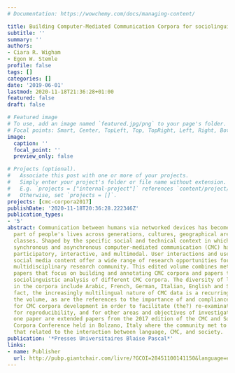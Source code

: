 ```yaml
---
# Documentation: https://wowchemy.com/docs/managing-content/

title: Building Computer-Mediated Communication Corpora for sociolinguistic Analysis
subtitle: ''
summary: ''
authors:
- Ciara R. Wigham
- Egon W. Stemle
profile: false
tags: []
categories: []
date: '2019-06-01'
lastmod: 2020-11-18T21:36:28+01:00
featured: false
draft: false

# Featured image
# To use, add an image named `featured.jpg/png` to your page's folder.
# Focal points: Smart, Center, TopLeft, Top, TopRight, Left, Right, BottomLeft, Bottom, BottomRight.
image:
  caption: ''
  focal_point: ''
  preview_only: false

# Projects (optional).
#   Associate this post with one or more of your projects.
#   Simply enter your project's folder or file name without extension.
#   E.g. `projects = ["internal-project"]` references `content/project/deep-learning/index.md`.
#   Otherwise, set `projects = []`.
projects: [cmc-corpora2017]
publishDate: '2020-11-18T20:36:28.222346Z'
publication_types:
- '5'
abstract: Communication between humans via networked devices has become an everyday
  part of people's lives across generations, cultures, geographical areas, and social
  classes. Shaped by the specific social and technical context in which it is produced,
  synchronous and asynchronous computer-mediated communication (CMC) has become increasingly
  participatory, interactive, and multimodal. User interactions and user-generated
  social media content offer a wide range of research opportunities for a growing
  multidisciplinary research community. This edited volume combines methodological
  papers that focus on building and annotating CMC corpora and papers that offer a
  sociolinguistic analysis of different CMC corpora. The diversity of languages represented
  in the corpora include Arabic, French, German, Italian, English and Slovenian. In
  fact, the increasingly multilingual nature of CMC data is a recurring theme throughout
  the volume, as are the references to the importance of and compliance with standards
  for CMC corpora development in order to facilitate (the?) re-examination of corpora
  for reproducibility, and for other areas and objectives of investigation. All but
  one paper are extended papers from the 2017 edition of the CMC and Social Media
  Corpora Conference held in Bolzano, Italy where the community met to discuss themes
  that related to the interaction between language, CMC, and society.
publication: '*Presses Universitaires Blaise Pascal*'
links:
- name: Publisher
  url: http://pubp.giantchair.com/livre/?GCOI=28451100141150&language=en
---
```

